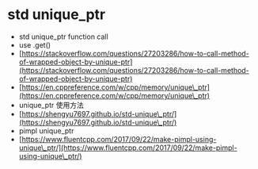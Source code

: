 # std unique\_ptr

* std unique\_ptr function call
* use .get()
* [https://stackoverflow.com/questions/27203286/how-to-call-method-of-wrapped-object-by-unique-ptr](https://stackoverflow.com/questions/27203286/how-to-call-method-of-wrapped-object-by-unique-ptr)
* [https://en.cppreference.com/w/cpp/memory/unique\_ptr](https://en.cppreference.com/w/cpp/memory/unique\_ptr)
* unique\_ptr 使用方法
* [https://shengyu7697.github.io/std-unique\_ptr/](https://shengyu7697.github.io/std-unique\_ptr/)
* pimpl unique\_ptr
* [https://www.fluentcpp.com/2017/09/22/make-pimpl-using-unique\_ptr/](https://www.fluentcpp.com/2017/09/22/make-pimpl-using-unique\_ptr/)
